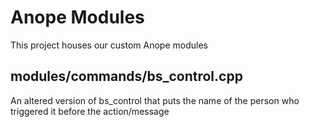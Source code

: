 # Anope Modules
This project houses our custom Anope modules

## modules/commands/bs_control.cpp
An altered version of bs_control that puts the name of the person who triggered it before the action/message

